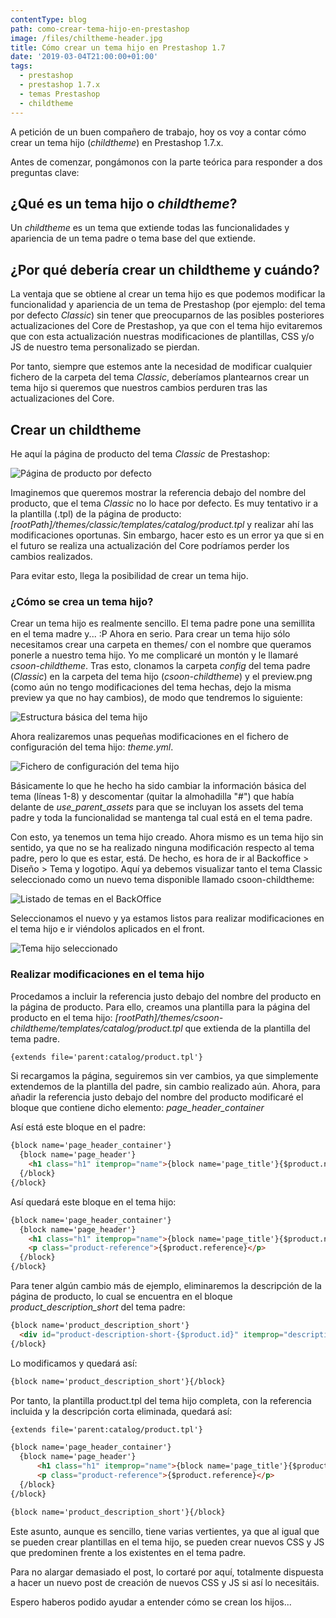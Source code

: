 ```yaml
---
contentType: blog
path: como-crear-tema-hijo-en-prestashop
image: /files/chiltheme-header.jpg
title: Cómo crear un tema hijo en Prestashop 1.7
date: '2019-03-04T21:00:00+01:00'
tags:
  - prestashop
  - prestashop 1.7.x
  - temas Prestashop
  - childtheme
---
```

A petición de un buen compañero de trabajo, hoy os voy a contar cómo crear un tema hijo (_childtheme_) en Prestashop 1.7.x.

Antes de comenzar, pongámonos con la parte teórica para responder a dos preguntas clave:

## ¿Qué es un tema hijo o _childtheme_?

Un _childtheme_ es un tema que extiende todas las funcionalidades y apariencia de un tema padre o tema base del que extiende.

## ¿Por qué debería crear un childtheme y cuándo?

La ventaja que se obtiene al crear un tema hijo es que podemos modificar la funcionalidad y apariencia de un tema de Prestashop (por ejemplo: del tema por defecto _Classic_) sin tener que preocuparnos de las posibles posteriores actualizaciones del Core de Prestashop, ya que con el tema hijo evitaremos que con esta actualización nuestras modificaciones de plantillas, CSS y/o JS de nuestro tema personalizado se pierdan.

Por tanto, siempre que estemos ante la necesidad de modificar cualquier fichero de la carpeta del tema _Classic_, deberíamos plantearnos crear un tema hijo si queremos que nuestros cambios perduren tras las actualizaciones del Core.

## Crear un childtheme

He aquí la página de producto del tema _Classic_ de Prestashop:

![Página de producto por defecto](/files/default_product_page.png)

Imaginemos que queremos mostrar la referencia debajo del nombre del producto, que el tema _Classic_ no lo hace por defecto.
Es muy tentativo ir a la plantilla (.tpl) de la página de producto: _\[rootPath]/themes/classic/templates/catalog/product.tpl_ y realizar ahí las modificaciones oportunas.
Sin embargo, hacer esto es un error ya que si en el futuro se realiza una actualización del Core podríamos perder los cambios realizados.

Para evitar esto, llega la posibilidad de crear un tema hijo.

### ¿Cómo se crea un tema hijo?

Crear un tema hijo es realmente sencillo. El tema padre pone una semillita en el tema madre y... :P
Ahora en serio. Para crear un tema hijo sólo necesitamos crear una carpeta en themes/ con el nombre que queramos ponerle a nuestro tema hijo. Yo me complicaré un montón y le llamaré _csoon-childtheme_.
Tras esto, clonamos la carpeta _config_ del tema padre (_Classic_) en la carpeta del tema hijo (_csoon-childtheme_) y el preview.png (como aún no tengo modificaciones del tema hechas, dejo la misma preview ya que no hay cambios), de modo que tendremos lo siguiente:

![Estructura básica del tema hijo](/files/childtheme-folder-structure.png)

Ahora realizaremos unas pequeñas modificaciones en el fichero de configuración del tema hijo: _theme.yml_.

![Fichero de configuración del tema hijo](/files/childtheme-config.png)

Básicamente lo que he hecho ha sido cambiar la información básica del tema (líneas 1-8) y descomentar (quitar la almohadilla "#") que había delante de _use_parent_assets_ para que se incluyan los assets del tema padre y toda la funcionalidad se mantenga tal cual está en el tema padre.

Con esto, ya tenemos un tema hijo creado. Ahora mismo es un tema hijo sin sentido, ya que no se ha realizado ninguna modificación respecto al tema padre, pero lo que es estar, está. De hecho, es hora de ir al Backoffice > Diseño > Tema y logotipo. Aquí ya debemos visualizar tanto el tema Classic seleccionado como un nuevo tema disponible llamado csoon-childtheme:

![Listado de temas en el BackOffice](/files/backoffice_themes.png)

Seleccionamos el nuevo y ya estamos listos para realizar modificaciones en el tema hijo e ir viéndolos aplicados en el front.

![Tema hijo seleccionado](/files/childtheme_selected.png)

### Realizar modificaciones en el tema hijo

Procedamos a incluir la referencia justo debajo del nombre del producto en la página de producto.
Para ello, creamos una plantilla para la página del producto en el tema hijo: _\[rootPath]/themes/csoon-childtheme/templates/catalog/product.tpl_ que extienda de la plantilla del tema padre.

```html
{extends file='parent:catalog/product.tpl'}
```

Si recargamos la página, seguiremos sin ver cambios, ya que simplemente extendemos de la plantilla del padre, sin cambio realizado aún.
Ahora, para añadir la referencia justo debajo del nombre del producto modificaré el bloque que contiene dicho elemento: _page_header_container_

Así está este bloque en el padre:

```html
{block name='page_header_container'}
  {block name='page_header'}
    <h1 class="h1" itemprop="name">{block name='page_title'}{$product.name}{/block}</h1>
  {/block}
{/block}
```

Así quedará este bloque en el tema hijo:

```html
{block name='page_header_container'}
  {block name='page_header'}
    <h1 class="h1" itemprop="name">{block name='page_title'}{$product.name}{/block}</h1>
    <p class="product-reference">{$product.reference}</p>
  {/block}
{/block}
```

Para tener algún cambio más de ejemplo, eliminaremos la descripción de la página de producto, lo cual se encuentra en el bloque _product_description_short_ del tema padre:

```html
{block name='product_description_short'}
  <div id="product-description-short-{$product.id}" itemprop="description">{$product.description_short nofilter}</div>
{/block}
```

Lo modificamos y quedará así:

```html
{block name='product_description_short'}{/block}
```

Por tanto, la plantilla product.tpl del tema hijo completa, con la referencia incluida y la descripción corta eliminada, quedará así:

```html
{extends file='parent:catalog/product.tpl'}

{block name='page_header_container'}
  {block name='page_header'}
      <h1 class="h1" itemprop="name">{block name='page_title'}{$product.name}{/block}</h1>
      <p class="product-reference">{$product.reference}</p>
  {/block}
{/block}

{block name='product_description_short'}{/block}
```

Este asunto, aunque es sencillo, tiene varias vertientes, ya que al igual que se pueden crear plantillas en el tema hijo, se pueden crear nuevos CSS y JS que predominen frente a los existentes en el tema padre.

Para no alargar demasiado el post, lo cortaré por aquí, totalmente dispuesta a hacer un nuevo post de creación de nuevos CSS y JS si así lo necesitáis.

Espero haberos podido ayudar a entender cómo se crean los hijos...
